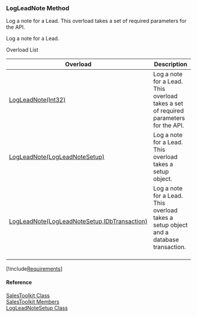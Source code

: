 ﻿### LogLeadNote Method

Log a note for a Lead. This overload takes a set of required parameters for the API.

Log a note for a Lead.

Overload List

| Overload | Description |
| --- | --- |
| [LogLeadNote(Int32)](FChoice.Toolkits.Clarify~FChoice.Toolkits.Clarify.Sales.SalesToolkit~LogLeadNote(Int32).md) | Log a note for a Lead. This overload takes a set of required parameters for the API.   |
| [LogLeadNote(LogLeadNoteSetup)](FChoice.Toolkits.Clarify~FChoice.Toolkits.Clarify.Sales.SalesToolkit~LogLeadNote(LogLeadNoteSetup).md) | Log a note for a Lead. This overload takes a setup object.   |
| [LogLeadNote(LogLeadNoteSetup,IDbTransaction)](FChoice.Toolkits.Clarify~FChoice.Toolkits.Clarify.Sales.SalesToolkit~LogLeadNote(LogLeadNoteSetup,IDbTransaction).md) | Log a note for a Lead. This overload takes a setup object and a database transaction.   |

[!include[Requirements](../partials/requirements.md)]



#### Reference

[SalesToolkit Class](FChoice.Toolkits.Clarify~FChoice.Toolkits.Clarify.Sales.SalesToolkit.md)  
[SalesToolkit Members](FChoice.Toolkits.Clarify~FChoice.Toolkits.Clarify.Sales.SalesToolkit_members.md)  
[LogLeadNoteSetup Class](FChoice.Toolkits.Clarify~FChoice.Toolkits.Clarify.Sales.LogLeadNoteSetup.md)